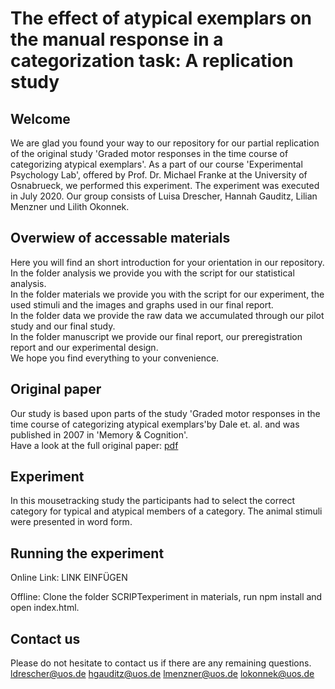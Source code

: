 # The effect of atypical exemplars on the manual response in a categorization task: A replication study

## Welcome
We are glad you found your way to our repository for our partial replication of the original study 'Graded motor responses in the time	course of categorizing atypical exemplars'.
As a part of our course 'Experimental Psychology Lab', offered by Prof. Dr. Michael	Franke at the University of Osnabrueck, we performed this experiment. 
The experiment was executed in July 2020.
Our group consists of Luisa Drescher, Hannah Gauditz, Lilian Menzner und Lilith Okonnek.

## Overwiew of accessable materials

Here you will find an short introduction for your orientation in our repository. <br>
In the folder analysis we provide you with the script for our statistical analysis.<br>
In the folder materials we provide you with the script for our experiment, the used stimuli and the images and graphs used in our final report.<br>
In the folder data we provide the raw data we accumulated through our pilot study and our final study. <br>
In the folder manuscript we provide our final report, our preregistration report and our experimental design.<br>
We hope you find everything to your convenience.

## Original paper
Our study is based upon parts of the study 'Graded motor responses in the time	course of categorizing atypical exemplars'by Dale et. al. and was published in 2007 in 'Memory & Cognition'. <br>
Have a look at the full original paper:
[pdf](https://link.springer.com/content/pdf/10.3758/BF03195938.pdf)

## Experiment
In this mousetracking study the participants had to select the correct category for typical and atypical members of a category. The animal stimuli were presented in word form.

## Running the experiment

Online Link: LINK EINFÜGEN

Offline: Clone the folder SCRIPTexperiment in materials, run npm install and open index.html.

## Contact us
Please do not hesitate to contact us if there are any remaining questions.<br>
ldrescher@uos.de
hgauditz@uos.de
lmenzner@uos.de
lokonnek@uos.de
